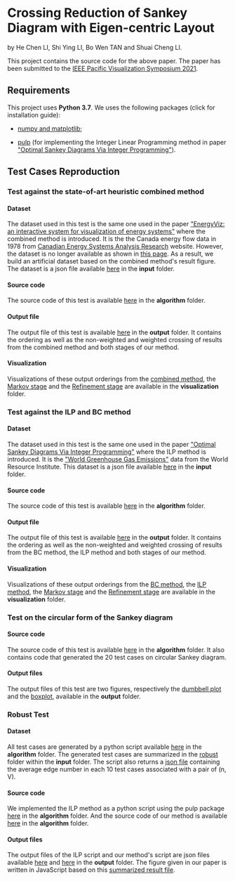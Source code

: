# Crossing Reduction of Sankey Diagram with Eigen-centric Layout

by He Chen LI, Shi Ying LI, Bo Wen TAN and Shuai Cheng LI.

This project contains the source code for the above paper. The paper has been submitted to the [IEEE Pacific Visualization Symposium 2021](http://vis.tju.edu.cn/pvis2021/).

## Requirements

This project uses **Python 3.7**. We uses the following packages (click for installation guide):

* [numpy and matplotlib](https://scipy.org/install.html);

* [pulp](https://pythonhosted.org/PuLP/main/installing_pulp_at_home.html) (for implementing the Integer Linear Programming method in paper ["Optimal Sankey Diagrams Via Integer Programming"](https://ieeexplore.ieee.org/abstract/document/8365985)).

## Test Cases Reproduction

### **Test against the state-of-art heuristic combined method**

#### Dataset

The dataset used in this test is the same one used in the paper ["EnergyViz: an interactive system for visualization of energy systems"](https://link.springer.com/article/10.1007/s00371-015-1186-8) where the combined method is introduced. It is the the Canada energy flow data in 1978 from [Canadian Energy Systems Analysis Research](https://www.cesarnet.ca/) website. However, the dataset is no longer available as shown in [this page](https://www.cesarnet.ca/visualization/sankey-diagrams-canadas-energy-systems?scope=Canada&year=1978&hide=all&modifier=none#chart-form). As a result, we build an artificial dataset based on the combined method's result figure. The dataset is a json file available [here](https://gitlab.deepomics.org/lhc/sankey/blob/master/input/heur_case.json) in the **input** folder.

#### Source code

The source code of this test is available [here](https://gitlab.deepomics.org/lhc/sankey/blob/master/algorithm/heur_case.py) in the **algorithm** folder.

#### Output file

The output file of this test is available [here](https://gitlab.deepomics.org/lhc/sankey/blob/master/output/heur_case.txt) in the **output** folder. It contains the ordering as well as the non-weighted and weighted crossing of results from the combined method and both stages of our method.

#### Visualization

Visualizations of these output orderings from the [combined method](https://gitlab.deepomics.org/lhc/sankey/blob/master/visualization/heur_case_comb_result.html), the [Markov stage](https://gitlab.deepomics.org/lhc/sankey/blob/master/visualization/heur_case_stage1_result.html) and the [Refinement stage](https://gitlab.deepomics.org/lhc/sankey/blob/master/visualization/heur_case_stage2_result.html) are available in the **visualization** folder.

### **Test against the ILP and BC method**

#### Dataset

The dataset used in this test is the same one used in the paper ["Optimal Sankey Diagrams Via Integer Programming"](https://ieeexplore.ieee.org/document/8365985) where the ILP method is introduced. It is the ["World Greenhouse Gas Emissions"](http://pdf.wri.org/working_papers/world_greenhouse_gas_emissions_2005.pdf) data from the World Resource Institute. This dataset is a json file available [here](https://gitlab.deepomics.org/lhc/sankey/blob/master/input/ilp_case.json) in the **input** folder.

#### Source code

The source code of this test is available [here](https://gitlab.deepomics.org/lhc/sankey/blob/master/algorithm/ilp_case.py) in the **algorithm** folder.

#### Output file

The output file of this test is available [here](https://gitlab.deepomics.org/lhc/sankey/blob/master/output/ilp_case.txt) in the **output** folder. It contains the ordering as well as the non-weighted and weighted crossing of results from the BC method, the ILP method and both stages of our method.

#### Visualization

Visualizations of these output orderings from the [BC method](https://gitlab.deepomics.org/lhc/sankey/blob/master/visualization/ilp_case_BC_result.html), the [ILP method](https://gitlab.deepomics.org/lhc/sankey/blob/master/visualization/ilp_case_ILP_result.html), the [Markov stage](https://gitlab.deepomics.org/lhc/sankey/blob/master/visualization/ilp_case_Stage1_result.html) and the [Refinement stage](https://gitlab.deepomics.org/lhc/sankey/blob/master/visualization/ilp_case_Stage2_result.html) are available in the **visualization** folder.

### **Test on the circular form of the Sankey diagram**

#### Source code

The source code of this test is available [here](https://gitlab.deepomics.org/lhc/sankey/blob/master/algorithm/cycle.py) in the **algorithm** folder. It also contains code that generated the 20 test cases on circular Sankey diagram.

#### Output files

The output files of this test are two figures, respectively the [dumbbell plot](https://gitlab.deepomics.org/lhc/sankey/blob/master/output/dumbbell.png) and the [boxplot](https://gitlab.deepomics.org/lhc/sankey/blob/master/output/box.png), available in the **output** folder.

### **Robust Test**

#### Dataset

All test cases are generated by a python script available [here](https://gitlab.deepomics.org/lhc/sankey/blob/master/algorithm/robust_test_case_generator.py) in the **algorithm** folder. The generated test cases are summarized in the [robust](https://gitlab.deepomics.org/lhc/sankey/tree/master/input/robust) folder within the **input** folder. The script also returns a [json file](https://gitlab.deepomics.org/lhc/sankey/blob/master/input/robust/caseInfo.json) containing the average edge number in each 10 test cases associated with a pair of (n, V).

#### Source code

We implemented the ILP method as a python script using the pulp package [here](https://gitlab.deepomics.org/lhc/sankey/blob/master/algorithm/robust_test_ilp.py) in the **algorithm** folder. And the source code of our method is available [here](https://gitlab.deepomics.org/lhc/sankey/blob/master/algorithm/robust_test_method.py) in the **algorithm** folder.

#### Output files

The output files of the ILP script and our method's script are json files available [here](https://gitlab.deepomics.org/lhc/sankey/blob/master/output/robust_ilp_result.json) and [here](https://gitlab.deepomics.org/lhc/sankey/blob/master/output/robust_method_result.json) in the **output** folder. The figure given in our paper is written in JavaScript based on this [summarized result file](https://gitlab.deepomics.org/lhc/sankey/blob/master/output/robust_test_result_summarized.json).
